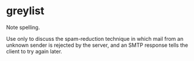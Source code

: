 # greylist

Note spelling. 

Use
only to discuss the spam-reduction technique in which mail from an
unknown sender is rejected by the server, and an SMTP
response tells the client to try again later.
